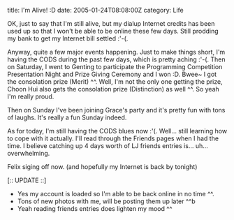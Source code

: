 title: I'm Alive! :D
date: 2005-01-24T08:08:00Z
category: Life

OK, just to say that I'm still alive, but my dialup Internet credits has been used up so that I won't be able to be online these few days. Still prodding my bank to get my Internet bill settled :'-(.

Anyway, quite a few major events happening. Just to make things short, I'm having the CODS during the past few days, which is pretty aching :'-(. Then on Saturday, I went to Genting to participate the Programming Competition Presentation Night and Prize Giving Ceremony and I won :D. Bwee~ I got the consolation prize (Merit) ^^. Well, I'm not the only one getting the prize, Choon Hui also gets the consolation prize (Distinction) as well ^^. So yeah I'm really proud.

Then on Sunday I've been joining Grace's party and it's pretty fun with tons of laughs. It's really a fun Sunday indeed.

As for today, I'm still having the CODS blues now :'(. Well… still learning how to cope with it actually. I'll read through the Friends pages when I had the time. I believe catching up 4 days worth of LJ friends entries is… uh… overwhelming.

Felix siging off now. (and hopefully my Internet is back by tonight)

[:: UPDATE ::]

- Yes my account is loaded so I'm able to be back online in no time ^^.
- Tons of new photos with me, will be posting them up later ^^b
- Yeah reading friends entries does lighten my mood ^^

